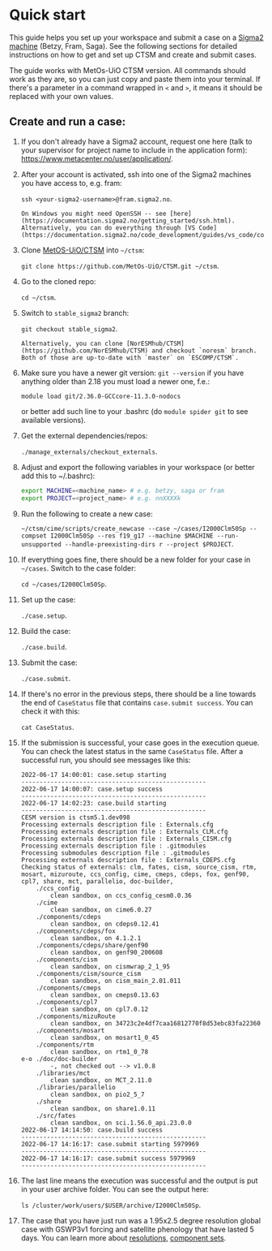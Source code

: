 # Quick start

This guide helps you set up your workspace and submit a case on a [Sigma2 machine](https://documentation.sigma2.no/index.html) (Betzy, Fram, Saga). See the following sections for detailed instructions on how to get and set up CTSM and create and submit cases.

The guide works with MetOs-UiO CTSM version. All commands should work as they are, so you can just copy and paste them into your terminal. If there's a parameter in a command wrapped in `<` and `>`, it means it should be replaced with your own values.

## Create and run a case:

1. If you don't already have a Sigma2 account, request one here (talk to your supervisor for project name to include in the application form): https://www.metacenter.no/user/application/.
2. After your account is activated, ssh into one of the Sigma2 machines you have access to, e.g. fram:

    `ssh <your-sigma2-username>@fram.sigma2.no`.
    ```{keypoints} Note
    On Windows you might need OpenSSH -- see [here](https://documentation.sigma2.no/getting_started/ssh.html).
    Alternatively, you can do everything through [VS Code](https://documentation.sigma2.no/code_development/guides/vs_code/connect_to_server.html).
    ```
3. Clone [MetOS-UiO/CTSM](https://github.com/MetOs-UiO/ctsm) into `~/ctsm`:

    `git clone https://github.com/MetOs-UiO/CTSM.git ~/ctsm`.
 
4. Go to the cloned repo:

    `cd ~/ctsm`.
5. Switch to `stable_sigma2` branch:

    `git checkout stable_sigma2`.
    ```{keypoints} Note
    Alternatively, you can clone [NorESMhub/CTSM](https://github.com/NorESMhub/CTSM) and checkout `noresm` branch. Both of those are up-to-date with `master` on `ESCOMP/CTSM`.
    ```
6. Make sure you have a newer git version:
    `git --version`
  if you have anything older than 2.18 you must load a newer one, f.e.:

    `module load git/2.36.0-GCCcore-11.3.0-nodocs`

     or better add such line to your .bashrc (do `module spider git` to see available versions).

7. Get the external dependencies/repos:

    `./manage_externals/checkout_externals`.
8. Adjust and export the following variables in your workspace (or better add this to ~/.bashrc):

    ```bash
    export MACHINE=<machine_name> # e.g. betzy, saga or fram
    export PROJECT=<project_name> # e.g. nnXXXXk
    ```
9. Run the following to create a new case:

    `~/ctsm/cime/scripts/create_newcase --case ~/cases/I2000Clm50Sp --compset I2000Clm50Sp --res f19_g17 --machine $MACHINE --run-unsupported --handle-preexisting-dirs r --project $PROJECT`.
10. If everything goes fine, there should be a new folder for your case in `~/cases`. Switch to the case folder:

    `cd ~/cases/I2000Clm50Sp`.
11. Set up the case:

    `./case.setup`.
12. Build the case:

    `./case.build`.
13. Submit the case:

    `./case.submit`.
14. If there's no error in the previous steps, there should be a line towards the end of `CaseStatus` file that contains `case.submit success`. You can check it with this:

    `cat CaseStatus`.
15. If the submission is successful, your case goes in the execution queue. You can check the latest status in the same `CaseStatus` file. After a successful run, you should see messages like this:
    ```
    2022-06-17 14:00:01: case.setup starting 
    ---------------------------------------------------
    2022-06-17 14:00:07: case.setup success 
    ---------------------------------------------------
    2022-06-17 14:02:23: case.build starting 
    ---------------------------------------------------
    CESM version is ctsm5.1.dev098
    Processing externals description file : Externals.cfg
    Processing externals description file : Externals_CLM.cfg
    Processing externals description file : Externals_CISM.cfg
    Processing externals description file : .gitmodules
    Processing submodules description file : .gitmodules
    Processing externals description file : Externals_CDEPS.cfg
    Checking status of externals: clm, fates, cism, source_cism, rtm, mosart, mizuroute, ccs_config, cime, cmeps, cdeps, fox, genf90, cpl7, share, mct, parallelio, doc-builder, 
        ./ccs_config
            clean sandbox, on ccs_config_cesm0.0.36
        ./cime
            clean sandbox, on cime6.0.27
        ./components/cdeps
            clean sandbox, on cdeps0.12.41
        ./components/cdeps/fox
            clean sandbox, on 4.1.2.1
        ./components/cdeps/share/genf90
            clean sandbox, on genf90_200608
        ./components/cism
            clean sandbox, on cismwrap_2_1_95
        ./components/cism/source_cism
            clean sandbox, on cism_main_2.01.011
        ./components/cmeps
            clean sandbox, on cmeps0.13.63
        ./components/cpl7
            clean sandbox, on cpl7.0.12
        ./components/mizuRoute
            clean sandbox, on 34723c2e4df7caa16812770f8d53ebc83fa22360
        ./components/mosart
            clean sandbox, on mosart1_0_45
        ./components/rtm
            clean sandbox, on rtm1_0_78
    e-o ./doc/doc-builder
            -, not checked out --> v1.0.8
        ./libraries/mct
            clean sandbox, on MCT_2.11.0
        ./libraries/parallelio
            clean sandbox, on pio2_5_7
        ./share
            clean sandbox, on share1.0.11
        ./src/fates
            clean sandbox, on sci.1.56.0_api.23.0.0
    2022-06-17 14:14:50: case.build success 
    ---------------------------------------------------
    2022-06-17 14:16:17: case.submit starting 5979969
    ---------------------------------------------------
    2022-06-17 14:16:17: case.submit success 5979969
    ---------------------------------------------------
    ```
16. The last line means the execution was successful and the output is put in your user archive folder. You can see the output here:

    `ls /cluster/work/users/$USER/archive/I2000Clm50Sp`.

17. The case that you have just run was a 1.95x2.5 degree resolution global case with GSWP3v1 forcing and satellite phenology that have lasted 5 days. You can learn more about [resolutions](https://www2.cesm.ucar.edu/models/cesm2/config/grids.html), [component sets](https://www2.cesm.ucar.edu/models/cesm2/config/2.1.0/compsets.html).

